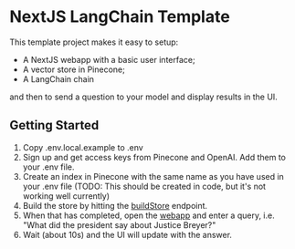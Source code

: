 # NextJS LangChain Template

This template project makes it easy to setup:

* A NextJS webapp with a basic user interface;
* A vector store in Pinecone;
* A LangChain chain

and then to send a question to your model and display results in the UI.

## Getting Started

1. Copy .env.local.example to .env
1. Sign up and get access keys from Pinecone and OpenAI. Add them to your .env file.
1. Create an index in Pinecone with the same name as you have used in your .env file (TODO: This should be created in code, but it's not working well currently)
1. Build the store by hitting the [buildStore](http://localhost:3000/api/buildStore) endpoint.
1. When that has completed, open the [webapp](http://localhost:3000) and enter a query, i.e. "What did the president say about Justice Breyer?"
1. Wait (about 10s) and the UI will update with the answer.